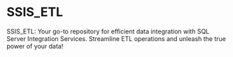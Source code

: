 # SSIS_ETL
 SSIS_ETL: Your go-to repository for efficient data integration with SQL Server Integration Services. Streamline ETL operations and unleash the true power of your data! 
